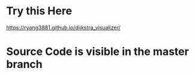 # Try this Here
https://ryang3881.github.io/dijkstra_visualizer/

# Source Code is visible in the master branch
